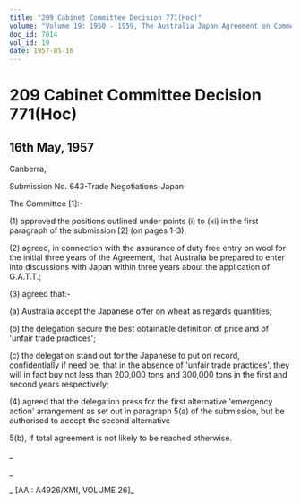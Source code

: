 ```yaml
---
title: "209 Cabinet Committee Decision 771(Hoc)"
volume: "Volume 19: 1950 - 1959, The Australia Japan Agreement on Commerce"
doc_id: 7814
vol_id: 19
date: 1957-05-16
---
```


# 209 Cabinet Committee Decision 771(Hoc)

## 16th May, 1957

Canberra, 

Submission No. 643-Trade Negotiations-Japan

The Committee [1]:-

(1) approved the positions outlined under points (i) to (xi) in the first paragraph of the submission [2] (on pages 1-3);

(2) agreed, in connection with the assurance of duty free entry on wool for the initial three years of the Agreement, that Australia be prepared to enter into discussions with Japan within three years about the application of G.A.T.T.;

(3) agreed that:-

(a) Australia accept the Japanese offer on wheat as regards quantities;

(b) the delegation secure the best obtainable definition of price and of 'unfair trade practices';

(c) the delegation stand out for the Japanese to put on record, confidentially if need be, that in the absence of 'unfair trade practices', they will in fact buy not less than 200,000 tons and 300,000 tons in the first and second years respectively;

(4) agreed that the delegation press for the first alternative 'emergency action' arrangement as set out in paragraph 5(a) of the submission, but be authorised to accept the second alternative 

5(b), if total agreement is not likely to be reached otherwise.

_

_

_ [AA : A4926/XMI, VOLUME 26]_
